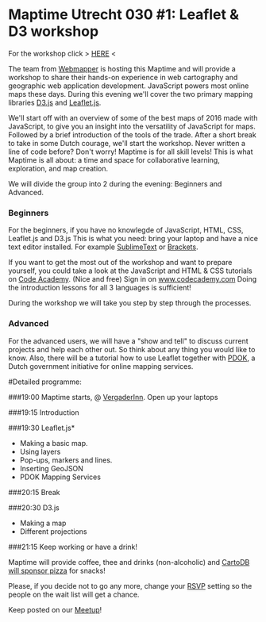 # Maptime Utrecht 030 #1: Leaflet & D3 workshop

For the workshop click > [HERE](http://maptime-ams.github.io/Leaflet-D3-workshop/) < 

The team from [Webmapper](http://www.webmapper.nl "What the map can be") is hosting this Maptime and will provide a workshop to share their hands-on experience in web cartography and geographic web application development.
JavaScript powers most online maps these days. During this evening we'll cover the two primary mapping libraries [D3.js](http://d3js.org/ "Data Driven Documents") and [Leaflet.js](http://leafletjs.com/ "a JavaScript library
for interactive maps").

We'll start off with an overview of some of the best maps of 2016 made with JavaScript, to give you an insight into the versatility of JavaScript for maps. Followed by a brief introduction of the tools of the trade.
After a short break to take in some Dutch courage, we'll start the workshop. Never written a line of code before? Don't worry! Maptime is for all skill levels! This is what Maptime is all about: a time and space for collaborative learning, exploration, and map creation.

We will divide the group into 2 during the evening: Beginners and Advanced. 

### Beginners
For the beginners, if you have no knowlegde of JavaScript, HTML, CSS, Leaflet.js and D3.js
This is what you need: bring your laptop and have a nice text editor installed. For example [SublimeText](http://www.sublimetext.com/) or [Brackets](http://brackets.io/).

If you want to get the most out of the workshop and want to prepare yourself, you could take a look at the JavaScript and HTML & CSS tutorials on [Code Academy](www.codecademy.com). (Nice and free) Sign in on www.codecademy.com Doing the introduction lessons for all 3 languages is sufficient!

During the workshop we will take you step by step through the processes. 

### Advanced
For the advanced users, we will have a "show and tell" to discuss current projects and help each other out. So think about any thing you would like to know. Also, there will be a tutorial how to use Leaflet together with [PDOK](https://www.pdok.nl/), a Dutch government initiative for online mapping services. 




#Detailed programme:

###19:00 Maptime starts, @ [VergaderInn](http://vergaderinn.nl/). Open up your laptops

###19:15  Introduction

###19:30 Leaflet.js*
- Making a basic map.
- Using layers
- Pop-ups, markers and lines.
- Inserting GeoJSON
- PDOK Mapping Services

###20:15 Break

###20:30 D3.js 
- Making a map
- Different projections

###21:15 Keep working or have a drink!

Maptime will provide coffee, thee and drinks (non-alcoholic) and [CartoDB will sponsor pizza](http://maptime.io/blog/2016/04/18/carto-pizza-update/) for snacks!

Please, if you decide not to go any more, change your [RSVP](https://www.meetup.com/Maptime030-Utrecht/events/233518299/) setting so the people on the wait list will get a chance. 

Keep posted on our [Meetup](https://www.meetup.com/Maptime030-Utrecht/events/233518299/)! 
